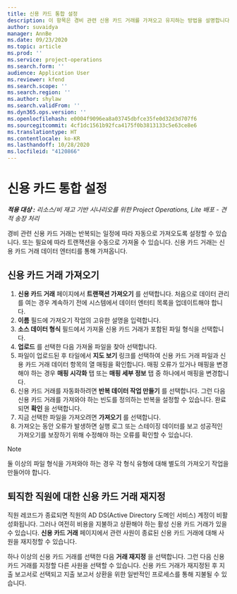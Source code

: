 ```yaml
---
title: 신용 카드 통합 설정
description: 이 항목은 경비 관련 신용 카드 거래를 가져오고 유지하는 방법을 설명합니다.
author: suvaidya
manager: AnnBe
ms.date: 09/23/2020
ms.topic: article
ms.prod: ''
ms.service: project-operations
ms.search.form: ''
audience: Application User
ms.reviewer: kfend
ms.search.scope: ''
ms.search.region: ''
ms.author: shylaw
ms.search.validFrom: ''
ms.dyn365.ops.version: ''
ms.openlocfilehash: e0004f9096ea8a03745dbfce35fe0d32d3d707f6
ms.sourcegitcommit: 4cf1dc1561b92fca4175f0b3813133c5e63ce8e6
ms.translationtype: HT
ms.contentlocale: ko-KR
ms.lasthandoff: 10/28/2020
ms.locfileid: "4120866"
---
```

# <a name="set-up-credit-card-integration"></a>신용 카드 통합 설정

_**적용 대상 :** 리소스/비 재고 기반 시나리오를 위한 Project Operations, Lite 배포 - 견적 송장 처리_

경비 관련 신용 카드 거래는 반복되는 일정에 따라 자동으로 가져오도록 설정할 수 있습니다. 또는 필요에 따라 트랜잭션을 수동으로 가져올 수 있습니다. 신용 카드 거래는 신용 카드 거래 데이터 엔터티를 통해 가져옵니다.

## <a name="import-credit-card-transactions"></a>신용 카드 거래 가져오기

1. **신용 카드 거래** 페이지에서 **트랜잭션 가져오기** 를 선택합니다. 처음으로 데이터 관리를 여는 경우 계속하기 전에 시스템에서 데이터 엔터티 목록을 업데이트해야 합니다.
2. **이름** 필드에 가져오기 작업의 고유한 설명을 입력합니다.
3. **소스 데이터 형식** 필드에서 가져올 신용 카드 거래가 포함된 파일 형식을 선택합니다.
4. **업로드** 를 선택한 다음 가져올 파일을 찾아 선택합니다.
5. 파일이 업로드된 후 타일에서 **지도 보기** 링크를 선택하여 신용 카드 거래 파일과 신용 카드 거래 데이터 항목의 열 매핑을 확인합니다. 매핑 오류가 있거나 매핑을 변경해야 하는 경우 **매핑 시각화** 탭 또는 **매핑 세부 정보** 탭 중 하나에서 매핑을 변경합니다.
6. 신용 카드 거래를 자동화하려면 **반복 데이터 작업 만들기** 를 선택합니다. 그런 다음 신용 카드 거래를 가져와야 하는 빈도를 정의하는 반복을 설정할 수 있습니다. 완료되면 **확인** 을 선택합니다.
7. 지금 선택한 파일을 가져오려면 **가져오기** 를 선택합니다.
8. 가져오는 동안 오류가 발생하면 실행 로그 또는 스테이징 데이터를 보고 성공적인 가져오기를 보장하기 위해 수정해야 하는 오류를 확인할 수 있습니다.

> [!NOTE]
> 둘 이상의 파일 형식을 가져와야 하는 경우 각 형식 유형에 대해 별도의 가져오기 작업을 만들어야 합니다.

## <a name="reassign-the-credit-card-transactions-for-terminated-employees"></a>퇴직한 직원에 대한 신용 카드 거래 재지정

직원 레코드가 종료되면 직원의 AD DS(Active Directory 도메인 서비스) 계정이 비활성화됩니다. 그러나 여전히 비용을 지불하고 상환해야 하는 활성 신용 카드 거래가 있을 수 있습니다. **신용 카드 거래** 페이지에서 관련 사원이 종료된 신용 카드 거래에 대해 사원을 재지정할 수 있습니다.

하나 이상의 신용 카드 거래를 선택한 다음 **거래 재지정** 을 선택합니다. 그런 다음 신용 카드 거래를 지정할 다른 사원을 선택할 수 있습니다. 신용 카드 거래가 재지정된 후 지출 보고서로 선택되고 지출 보고서 상환을 위한 일반적인 프로세스를 통해 지불될 수 있습니다.
